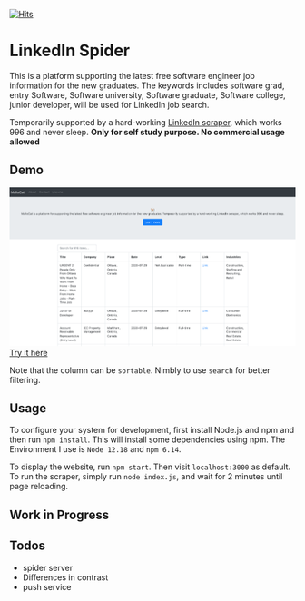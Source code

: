 [![Hits](https://hits.seeyoufarm.com/api/count/incr/badge.svg?url=https%3A%2F%2Flinkedin-spider.netlify.app)](https://hits.seeyoufarm.com)
# LinkedIn Spider

This is a platform supporting the latest free software engineer job information for the new graduates.
The keywords includes software grad, entry Software, Software university, Software graduate, Software college, junior developer, will be used for LinkedIn job search.

Temporarily supported by a hard-working [LinkedIn scraper](https://www.npmjs.com/package/linkedin-jobs-scraper), which works 996 and never sleep.
**Only for self study purpose. No commercial usage allowed**

## Demo

![Screenshot](./demo.png)
[Try it here](https://linkedin-spider.netlify.app)

Note that the column can be `sortable`. Nimbly to use `search` for better filtering.

## Usage

To configure your system for development, first install Node.js and npm and
then run `npm install`. This will install some dependencies using npm. The Environment
I use is `Node 12.18` and `npm 6.14`.

To display the website, run `npm start`. Then visit `localhost:3000` as default. To run the
scraper, simply run `node index.js`, and wait for 2 minutes until page reloading.

## Work in Progress



## Todos

- spider server
- Differences in contrast
- push service
